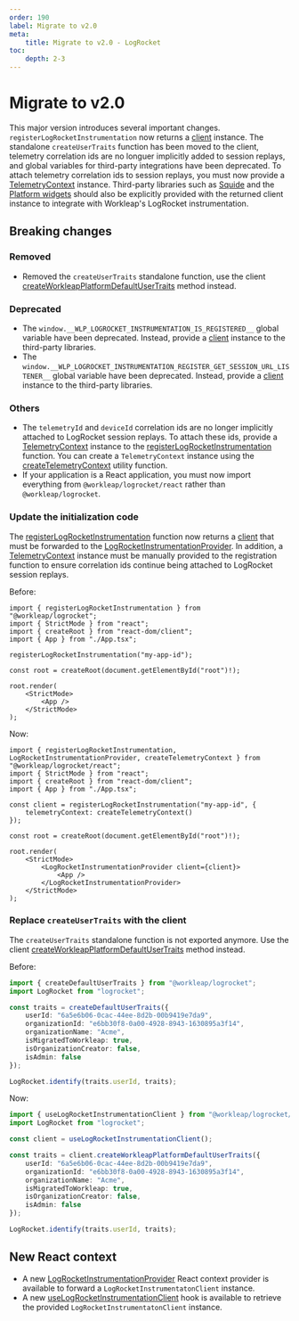 ```yaml
---
order: 190
label: Migrate to v2.0
meta:
    title: Migrate to v2.0 - LogRocket
toc:
    depth: 2-3
---
```


# Migrate to v2.0

This major version introduces several important changes. `registerLogRocketInstrumentation` now returns a [client](../../reference/telemetry/LogRocketInstrumentationClient.md) instance. The standalone `createUserTraits` function has been moved to the client, telemetry correlation ids are no longuer implicitly added to session replays, and global variables for third-party integrations have been deprecated. To attach telemetry correlation ids to session replays, you must now provide a [TelemetryContext](../../reference/telemetry/TelemetryContext.md) instance. Third-party libraries such as [Squide](https://workleap.github.io/wl-squide) and the [Platform widgets](https://dev.azure.com/workleap/WorkleapPlatform/_git/workleap-platform-widgets?path=/README.md) should also be explicitly provided with the returned client instance to integrate with Workleap's LogRocket instrumentation.

## Breaking changes

### Removed

- Removed the `createUserTraits` standalone function, use the client [createWorkleapPlatformDefaultUserTraits](../../reference/telemetry/LogRocketInstrumentationClient.md#methods) method instead.

### Deprecated

- The `window.__WLP_LOGROCKET_INSTRUMENTATION_IS_REGISTERED__` global variable have been deprecated. Instead, provide a [client](../../reference/telemetry/LogRocketInstrumentationClient.md) instance to the third-party libraries.
- The `window.__WLP_LOGROCKET_INSTRUMENTATION_REGISTER_GET_SESSION_URL_LISTENER__` global variable have been deprecated. Instead, provide a [client](../../reference/telemetry/LogRocketInstrumentationClient.md) instance to the third-party libraries.

### Others

- The `telemetryId` and `deviceId` correlation ids are no longer implicitly attached to LogRocket session replays. To attach these ids, provide a [TelemetryContext](../../reference/telemetry/TelemetryContext.md) instance to the [registerLogRocketInstrumentation](../../standalone-libraries/setup-logrocket.md) function. You can create a `TelemetryContext` instance using the [createTelemetryContext](../../standalone-libraries/setup-logrocket.md) utility function.
- If your application is a React application, you must now import everything from `@workleap/logrocket/react` rather than `@workleap/logrocket`.

### Update the initialization code

The [registerLogRocketInstrumentation](../../standalone-libraries/setup-logrocket.md) function now returns a [client](../../reference/telemetry/LogRocketInstrumentationClient.md) that must be forwarded to the [LogRocketInstrumentationProvider](../../standalone-libraries/setup-logrocket.md). In addition, a [TelemetryContext](../../reference/telemetry/TelemetryContext.md) instance must be manually provided to the registration function to ensure correlation ids continue being attached to LogRocket session replays.

Before:

```tsx index.ts
import { registerLogRocketInstrumentation } from "@workleap/logrocket";
import { StrictMode } from "react";
import { createRoot } from "react-dom/client";
import { App } from "./App.tsx";

registerLogRocketInstrumentation("my-app-id");

const root = createRoot(document.getElementById("root")!);

root.render(
    <StrictMode>
        <App />
    </StrictMode>
);
```

Now:

```tsx !#6-8,14,16 index.ts
import { registerLogRocketInstrumentation, LogRocketInstrumentationProvider, createTelemetryContext } from "@workleap/logrocket/react";
import { StrictMode } from "react";
import { createRoot } from "react-dom/client";
import { App } from "./App.tsx";

const client = registerLogRocketInstrumentation("my-app-id", {
    telemetryContext: createTelemetryContext()
});

const root = createRoot(document.getElementById("root")!);

root.render(
    <StrictMode>
        <LogRocketInstrumentationProvider client={client}>
            <App />
        </LogRocketInstrumentationProvider>
    </StrictMode>
);
```

### Replace `createUserTraits` with the client

The `createUserTraits` standalone function is not exported anymore. Use the client [createWorkleapPlatformDefaultUserTraits](../../reference/telemetry/LogRocketInstrumentationClient.md#methods) method instead.

Before:

```ts
import { createDefaultUserTraits } from "@workleap/logrocket";
import LogRocket from "logrocket";

const traits = createDefaultUserTraits({
    userId: "6a5e6b06-0cac-44ee-8d2b-00b9419e7da9",
    organizationId: "e6bb30f8-0a00-4928-8943-1630895a3f14",
    organizationName: "Acme",
    isMigratedToWorkleap: true,
    isOrganizationCreator: false,
    isAdmin: false
});

LogRocket.identify(traits.userId, traits);
```

Now:

```ts !#4,6-13
import { useLogRocketInstrumentationClient } from "@workleap/logrocket/react";
import LogRocket from "logrocket";

const client = useLogRocketInstrumentationClient();

const traits = client.createWorkleapPlatformDefaultUserTraits({
    userId: "6a5e6b06-0cac-44ee-8d2b-00b9419e7da9",
    organizationId: "e6bb30f8-0a00-4928-8943-1630895a3f14",
    organizationName: "Acme",
    isMigratedToWorkleap: true,
    isOrganizationCreator: false,
    isAdmin: false
});

LogRocket.identify(traits.userId, traits);
```

## New React context

- A new [LogRocketInstrumentationProvider](../../standalone-libraries/setup-logrocket.md) React context provider is available to forward a `LogRocketInstrumentatonClient` instance.
- A new [useLogRocketInstrumentationClient](../../standalone-libraries/setup-logrocket.md) hook is available to retrieve the provided `LogRocketInstrumentatonClient` instance.



